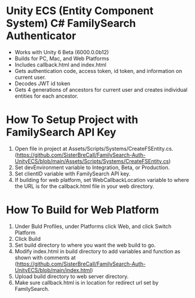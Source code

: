 
# Unity ECS (Entity Component System) C# FamilySearch Authenticator

- Works with Unity 6 Beta (6000.0.0b12)
- Builds for PC, Mac, and Web Platforms
- Includes callback.html and index.html
- Gets authentication code, access token, id token, and information on current user.
- Decodes JWT id token
- Gets 4 generations of ancestors for current user and creates individual entities for each ancestor.

# How To Setup Project with FamilySearch API Key

1. Open file in project at Assets/Scripts/Systems/CreateFSEntity.cs. (https://github.com/SisterBreCall/FamilySearch-Auth-UnityECS/blob/main/Assets/Scripts/Systems/CreateFSEntity.cs)
2. Set devEnvironment variable to Integration, Beta, or Production.
3. Set clientID variable with FamilySearch API key.
4. If building for web platform, set WebCallbackLocation variable to where the URL is for the callback.html file in your web directory.

# How To Build for Web Platform
1. Under Buld Profiles, under Platforms click Web, and click Switch Platform
2. Click Build
3. Set build directory to where you want the web build to go.
4. Modify index.html in build directory to add variables and function as shown with comments at (https://github.com/SisterBreCall/FamilySearch-Auth-UnityECS/blob/main/index.html)
5. Upload build directory to web server directory.
6. Make sure callback.html is in location for redirect url set by FamilySearch.
